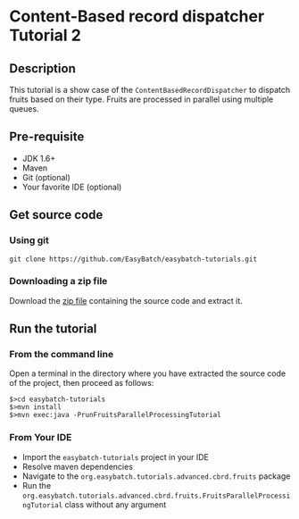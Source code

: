 # Content-Based record dispatcher Tutorial 2

## Description

This tutorial is a show case of the `ContentBasedRecordDispatcher` to dispatch fruits based on their type.
Fruits are processed in parallel using multiple queues.

## Pre-requisite

* JDK 1.6+
* Maven
* Git (optional)
* Your favorite IDE (optional)

## Get source code

### Using git

`git clone https://github.com/EasyBatch/easybatch-tutorials.git`

### Downloading a zip file

Download the [zip file](https://github.com/EasyBatch/easybatch-tutorials/archive/master.zip) containing the source code and extract it.

## Run the tutorial

### From the command line

Open a terminal in the directory where you have extracted the source code of the project, then proceed as follows:

```
$>cd easybatch-tutorials
$>mvn install
$>mvn exec:java -PrunFruitsParallelProcessingTutorial
```

### From Your IDE

* Import the `easybatch-tutorials` project in your IDE
* Resolve maven dependencies
* Navigate to the `org.easybatch.tutorials.advanced.cbrd.fruits` package
* Run the `org.easybatch.tutorials.advanced.cbrd.fruits.FruitsParallelProcessingTutorial` class without any argument
